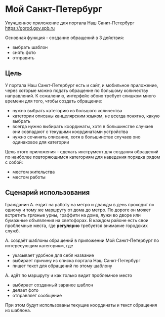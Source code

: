 # Мой Санкт-Петербург
Улучшенное приложение для портала Наш Санкт-Петербург https://gorod.gov.spb.ru

Основная функция - создание обращений в 3 действия:
- выбрать шаблон
- снять фото
- отправить

## Цель

У портала Наш Санкт-Петербург есть и сайт, и мобильное приложение, через которые можно подать обращение по большому количеству направлений.
К сожалению, интерфейс обоих требует слишком много времени для того, чтобы создать обращение:
- нужно выбрать категорию из большого количества
- категории описаны канцелярским языком, не всегда понятно, какую выбрать
- всегда нужно выбирать координаты, хотя в большинстве случаев они совпадают с текущими координатами устройства
- нужно сочинять описание, хотя в большинстве случаев оно одинаковое для категории  

Цель этого приложения - сделать инструмент для создания обращений по наиболее повторяющимся категориям для наведения порядка рядом с собой:
- местом жительства
- местом работы

## Сценарий использования

Гражданин А. ездит на работу на метро и дважды в день проходит по одному и тому же маршруту от дома до метро.
По дороге он может встретить грязные урны, граффити на доме, лужи во дворе или бумажные объявления на светофорах.
В каждом районе есть свои проблемные места, где **регулярно** требуется внимание городских служб.

А. создаёт шаблоны обращений в приложении Мой Санкт-Петербург по интересующим категориям, где
- указывает удобное для себя название
- выбирает причину из списка портала Наш Санкт-Петербург
- пишет текст для обращений по этому шаблону

А. идёт по маршруту и как только видит проблемное место
- выбирает созданный заранее шаблон
- делает фото
- отправляет сообщение

При этом будут использованы текущие координаты и текст обращения из шаблона.